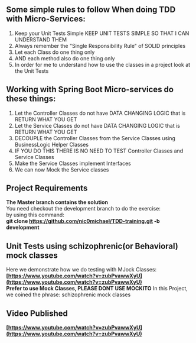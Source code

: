 ## Some simple rules to follow When doing TDD with Micro-Services:
1. Keep your Unit Tests Simple KEEP UNIT TESTS SIMPLE SO THAT I CAN UNDERSTAND THEM
2. Always remember the "Single Responsibility Rule" of SOLID principles 
3. Let each Class do one thing only 
4. AND each method also do one thing only
5. In order for me to understand how to use the classes in a project look at the Unit Tests

## Working with Spring Boot Micro-services do these things:
1. Let the Controller Classes do not have DATA CHANGING LOGIC that is RETURN WHAT YOU GET
2. Let the Service Classes do not have DATA CHANGING LOGIC that is RETURN WHAT YOU GET
3. DECOUPLE the Controller Classes from the Service Classes using BusinessLogic Helper Classes
4. IF YOU DO THIS THERE IS NO NEED TO TEST Controller Classes and Service Classes
5. Make the Service Classes implement Interfaces
6. We can now Mock the Service classes

## Project Requirements
**The Master branch contains the solution** \
You need checkout the development branch to do the exercise: \
by using this command: \
**git clone https://github.com/nic0michael/TDD-training.git -b development**

## Unit Tests using schizophrenic(or Behavioral) mock classes
Here we demonstrate how we do testing with MJock Classes:
**[https://www.youtube.com/watch?v=zubPvawwXyU](https://www.youtube.com/watch?v=zubPvawwXyU)** \
**Prefer to use Mock Classes, PLEASE DONT USE MOCKITO**
In this Project, we coined the phrase: schizophrenic mock classes

## Video Published
**[https://www.youtube.com/watch?v=zubPvawwXyU](https://www.youtube.com/watch?v=zubPvawwXyU)**

